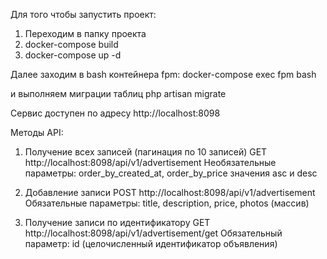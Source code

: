 Для того чтобы запустить проект:

1. Переходим в папку проекта
2. docker-compose build
3. docker-compose up -d

Далее заходим в bash контейнера fpm:
docker-compose exec fpm bash

и выполняем миграции таблиц
php artisan migrate

Сервис доступен по адресу http://localhost:8098

Методы API:

1. Получение всех записей (пагинация по 10 записей)
GET http://localhost:8098/api/v1/advertisement
Необязательные параметры: order_by_created_at, order_by_price значения asc и desc

2. Добавление записи
POST http://localhost:8098/api/v1/advertisement
Обязательные параметры: title, description, price, photos (массив)

3. Получение записи по идентификатору
GET http://localhost:8098/api/v1/advertisement/get
Обязательный параметр: id (целочисленный идентификатор объявления)
